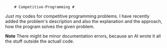         # Competitive-Programming #
Just my codes for competitive programming problems.
I have recently added the problem's description and also
the explanation and the approach, how the program solves
the given problem.

**Note**
There might be minor documentation errors, because
an AI wrote it all the stuff outside the actuall code.

